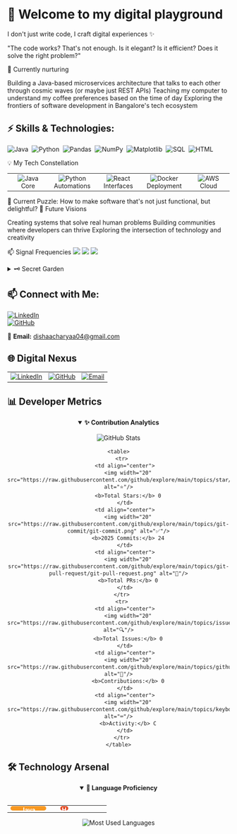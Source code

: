 # 👋 Welcome to my digital playground

I don't just write code, I craft digital experiences ✨

"The code works? That's not enough. Is it elegant? Is it efficient? Does it solve the right problem?"

🌱 Currently nurturing

Building a Java-based microservices architecture that talks to each other through cosmic waves (or maybe just REST APIs)
Teaching my computer to understand my coffee preferences based on the time of day
Exploring the frontiers of software development in Bangalore's tech ecosystem 
 

## ⚡ Skills & Technologies:
<p align="left">
  <img src="https://cdn.jsdelivr.net/gh/devicons/devicon/icons/java/java-original.svg" title="Java" alt="Java" width="40" height="40"/>&nbsp;
  <img src="https://cdn.jsdelivr.net/gh/devicons/devicon/icons/python/python-original.svg" title="Python" alt="Python" width="40" height="40"/>&nbsp;
  <img src="https://upload.wikimedia.org/wikipedia/commons/e/ed/Pandas_logo.svg" title="Pandas" alt="Pandas" width="40" height="40"/>&nbsp;
  <img src="https://upload.wikimedia.org/wikipedia/commons/3/31/NumPy_logo_2020.svg" title="NumPy" alt="NumPy" width="40" height="40"/>&nbsp;
  <img src="https://upload.wikimedia.org/wikipedia/commons/8/84/Matplotlib_icon.svg" title="Matplotlib" alt="Matplotlib" width="40" height="40"/>&nbsp;
  <img src="https://cdn.jsdelivr.net/gh/devicons/devicon/icons/mysql/mysql-original.svg" title="SQL" alt="SQL" width="40" height="40"/>&nbsp;
  <img src="https://cdn.jsdelivr.net/gh/devicons/devicon/icons/html5/html5-original.svg" title="HTML" alt="HTML" width="40" height="40"/>&nbsp;
</p>

💡 My Tech Constellation
<table>
  <tr>
    <td align="center" width="96">
      <img src="https://techstack-generator.vercel.app/java-icon.svg" alt="Java" width="65" height="65" />
      <br>Core
    </td>
    <td align="center" width="96">
      <img src="https://techstack-generator.vercel.app/python-icon.svg" alt="Python" width="65" height="65" />
      <br>Automations
    </td>
    <td align="center" width="96">
      <img src="https://techstack-generator.vercel.app/react-icon.svg" alt="React" width="65" height="65" />
      <br>Interfaces
    </td>
    <td align="center" width="96">
      <img src="https://techstack-generator.vercel.app/docker-icon.svg" alt="Docker" width="65" height="65" />
      <br>Deployment
    </td>
    <td align="center" width="96">
      <img src="https://techstack-generator.vercel.app/aws-icon.svg" alt="AWS" width="65" height="65" />
      <br>Cloud
    </td>
  </tr>
</table>


🧩 Current Puzzle:
How to make software that's not just functional, but delightful?
🔮 Future Visions

Creating systems that solve real human problems
Building communities where developers can thrive
Exploring the intersection of technology and creativity

📫 Signal Frequencies
<a href="mailto:dishaacharyaa04@gmail.com"><img src="https://img.shields.io/badge/Email-D14836?style=for-the-badge&logo=gmail&logoColor=white" /></a>
<a href="https://linkedin.com/in/dishaacharyad"><img src="https://img.shields.io/badge/LinkedIn-0077B5?style=for-the-badge&logo=linkedin&logoColor=white" /></a>
<a href="https://github.com/dishaaa04"><img src="https://img.shields.io/badge/GitHub-100000?style=for-the-badge&logo=github&logoColor=white" /></a>

<details>
<summary>🗝️ Secret Garden</summary>
<br>

def disha_philosophy():
    while True:
        learn_something_new()
        build_something_useful()
        share_knowledge()
        if tired:
            coffee()
</details>
<!-- This README is as dynamic as my coding journey -->


## 📫 Connect with Me:
[![LinkedIn](https://img.shields.io/badge/LinkedIn-blue?style=for-the-badge&logo=linkedin)](https://www.linkedin.com/in/dishaacharyad)  
[![GitHub](https://img.shields.io/badge/GitHub-181717?style=for-the-badge&logo=github)](https://github.com/dishaaa04)  

📧 **Email:** dishaacharyaa04@gmail.com  

## 🌐 Digital Nexus

<div align="center">
  <table>
    <tr>
      <td>
        <a href="https://linkedin.com/in/dishaacharyad">
          <img src="https://img.shields.io/badge/Connect-0077B5?style=for-the-badge&logo=linkedin&logoColor=white&label=LINKEDIN&labelColor=0A66C2" alt="LinkedIn"/>
        </a>
      </td>
      <td>
        <a href="https://github.com/dishaaa04">
          <img src="https://img.shields.io/badge/Follow-100000?style=for-the-badge&logo=github&logoColor=white&label=GITHUB&labelColor=1A1E22" alt="GitHub"/>
        </a>
      </td>
      <td>
        <a href="mailto:dishaacharyaa04@gmail.com">
          <img src="https://img.shields.io/badge/Message-D14836?style=for-the-badge&logo=gmail&logoColor=white&label=EMAIL&labelColor=EA4335" alt="Email"/>
        </a>
      </td>
    </tr>
  </table>
</div>

## 📊 Developer Metrics

<div align="center">
  <details open>
    <summary><b>✨ Contribution Analytics</b></summary>
    <br>
    <img src="https://github-readme-stats.vercel.app/api?username=dishaaa04&show_icons=true&count_private=true&hide_title=true&theme=radical&hide_border=true&bg_color=0D1117&ring_color=ff00f5&icon_color=00FFFF&text_color=c9d1d9" alt="GitHub Stats" />
    
    <table>
      <tr>
        <td align="center">
          <img width="20" src="https://raw.githubusercontent.com/github/explore/main/topics/star/star.png" alt="⭐"/>
          <b>Total Stars:</b> 0
        </td>
        <td align="center">
          <img width="20" src="https://raw.githubusercontent.com/github/explore/main/topics/git-commit/git-commit.png" alt="✅"/>
          <b>2025 Commits:</b> 24
        </td>
        <td align="center">
          <img width="20" src="https://raw.githubusercontent.com/github/explore/main/topics/git-pull-request/git-pull-request.png" alt="🔄"/>
          <b>Total PRs:</b> 0
        </td>
      </tr>
      <tr>
        <td align="center">
          <img width="20" src="https://raw.githubusercontent.com/github/explore/main/topics/issue/issue.png" alt="🔍"/>
          <b>Total Issues:</b> 0
        </td>
        <td align="center">
          <img width="20" src="https://raw.githubusercontent.com/github/explore/main/topics/github/github.png" alt="🚀"/>
          <b>Contributions:</b> 0
        </td>
        <td align="center">
          <img width="20" src="https://raw.githubusercontent.com/github/explore/main/topics/keyboard/keyboard.png" alt="⌨️"/>
          <b>Activity:</b> C
        </td>
      </tr>
    </table>
  </details>
</div>

## 🛠️ Technology Arsenal

<div align="center">
  <details open>
    <summary><b>🧰 Language Proficiency</b></summary>
    <br>
    <table>
      <tr>
        <td align="center" width="50%">
          <div style="display: flex; align-items: center;">
            <div style="width: 81.55%; background-color: #F89820; height: 10px; border-radius: 5px;">
              <div style="width: 100%; text-align: center; font-weight: bold; color: white;">
                Java 81.55%
              </div>
            </div>
          </div>
        </td>
        <td align="center" width="50%">
          <div style="display: flex; align-items: center;">
            <div style="width: 18.45%; background-color: #E34C26; height: 10px; border-radius: 5px;">
              <div style="width: 100%; text-align: center; font-weight: bold; color: white;">
                HTML 18.45%
              </div>
            </div>
          </div>
        </td>
      </tr>
    </table>
    <img src="https://github-readme-stats.vercel.app/api/top-langs/?username=dishaaa04&layout=compact&theme=radical&hide_border=true&bg_color=0D1117" alt="Most Used Languages" />
  </details>
</div> 

